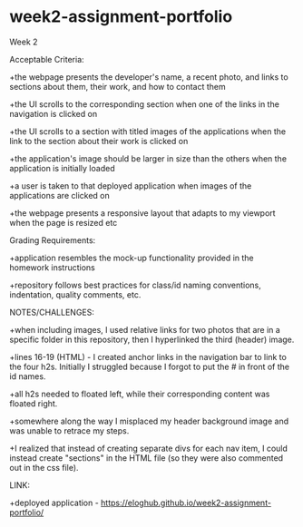 # week2-assignment-portfolio
Week 2

Acceptable Criteria:

+the webpage presents the developer's name, a recent photo, and links to sections about them, their work, and how to contact them

+the UI scrolls to the corresponding section when one of the links in the navigation is clicked on

+the UI scrolls to a section with titled images of the applications when the link to the section about their work is clicked on

+the application's image should be larger in size than the others when the application is initially loaded

+a user is taken to that deployed application when images of the applications are clicked on

+the webpage presents a responsive layout that adapts to my viewport when the page is resized etc


Grading Requirements:

+application resembles the mock-up functionality provided in the homework instructions


+repository follows best practices for class/id naming conventions, indentation, quality comments, etc.


NOTES/CHALLENGES:

+when including images, I used relative links for two photos that are in a specific folder in this repository, then I hyperlinked the third (header) image.

+lines 16-19 (HTML) - I created anchor links in the navigation bar to link to the four h2s. Initially I struggled because I forgot to put the # in front of the id names.

+all h2s needed to floated left, while their corresponding content was floated right.

+somewhere along the way I misplaced my header background image and was unable to retrace my steps.

+I realized that instead of creating separate divs for each nav item, I could instead create "sections" in the HTML file (so they were also commented out in the css file).


LINK:

+deployed application - https://eloghub.github.io/week2-assignment-portfolio/
